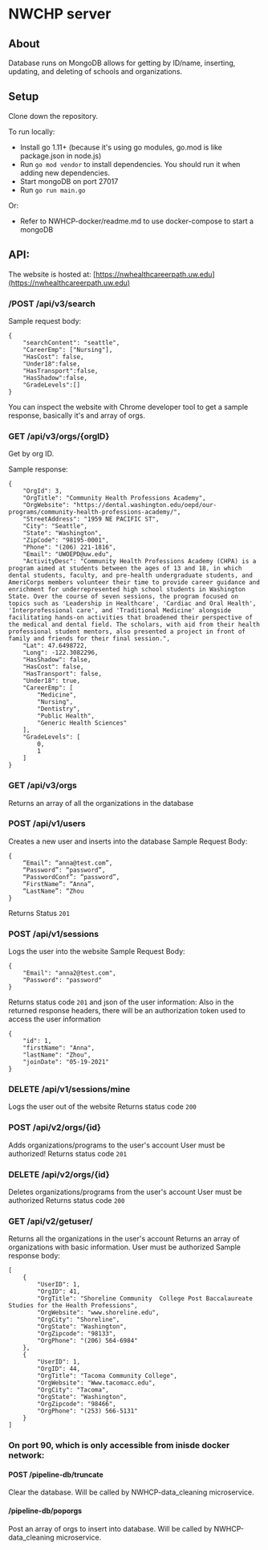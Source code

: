 # NWCHP server


## About
Database runs on MongoDB allows for getting by ID/name, inserting, updating, and deleting of schools and organizations.

## Setup
Clone down the repository. 

To run locally:
  - Install go 1.11+ (because it's using go modules, go.mod is like package.json in node.js)
  - Run ```go mod vendor``` to install dependencies. You should run it when adding new dependencies.
  - Start mongoDB on port 27017
  - Run ```go run main.go```

Or:
  - Refer to NWHCP-docker/readme.md to use docker-compose to start a mongoDB

## API:

The website is hosted at: [https://nwhealthcareerpath.uw.edu](https://nwhealthcareerpath.uw.edu)

### /POST /api/v3/search

Sample request body:
```
{
    "searchContent": "seattle",
    "CareerEmp": ["Nursing"],
    "HasCost": false,
    "Under18":false, 
    "HasTransport":false, 
    "HasShadow":false, 
    "GradeLevels":[]
}
```
You can inspect the website with Chrome developer tool to get a sample response, basically it's and array of orgs.

### GET /api/v3/orgs/{orgID}

Get by org ID.

Sample response:
```
{
    "OrgId": 3,
    "OrgTitle": "Community Health Professions Academy",
    "OrgWebsite": "https://dental.washington.edu/oepd/our-programs/community-health-professions-academy/",
    "StreetAddress": "1959 NE PACIFIC ST",
    "City": "Seattle",
    "State": "Washington",
    "ZipCode": "98195-0001",
    "Phone": "(206) 221-1816",
    "Email": "UWOEPD@uw.edu",
    "ActivityDesc": "Community Health Professions Academy (CHPA) is a program aimed at students between the ages of 13 and 18, in which dental students, faculty, and pre-health undergraduate students, and AmeriCorps members volunteer their time to provide career guidance and enrichment for underrepresented high school students in Washington State. Over the course of seven sessions, the program focused on topics such as 'Leadership in Healthcare', 'Cardiac and Oral Health', 'Interprofessional care', and 'Traditional Medicine' alongside facilitating hands-on activities that broadened their perspective of the medical and dental field. The scholars, with aid from their health professional student mentors, also presented a project in front of family and friends for their final session.",
    "Lat": 47.6498722,
    "Long": -122.3082296,
    "HasShadow": false,
    "HasCost": false,
    "HasTransport": false,
    "Under18": true,
    "CareerEmp": [
        "Medicine",
        "Nursing",
        "Dentistry",
        "Public Health",
        "Generic Health Sciences"
    ],
    "GradeLevels": [
        0,
        1
    ]
}
```

### GET /api/v3/orgs
Returns an array of all the organizations in the database

### POST /api/v1/users
Creates a new user and inserts into the database
Sample Request Body:

```
{
    “Email”: “anna@test.com”,
    “Password”: “password”,
    “PasswordConf”: “password”,
    “FirstName”: “Anna”,
    “LastName”: “Zhou
}
```

Returns Status `201` 

### POST /api/v1/sessions
Logs the user into the website
Sample Request Body:

```
{
    "Email": "anna2@test.com",
    "Password": "password"
}
```
Returns status code `201` and json of the user information:
Also in the returned response headers, there will be an authorization token used to access the user information
```
{
    "id": 1,
    "firstName": "Anna",
    "lastName": "Zhou",
    "joinDate": "05-19-2021"
}
```

### DELETE /api/v1/sessions/mine
Logs the user out of the website
Returns status code `200`


### POST /api/v2/orgs/{id}
Adds organizations/programs to the user's account
User must be authorized!
Returns status code `201`

### DELETE /api/v2/orgs/{id}
Deletes organizations/programs from the user's account
User must be authorized
Returns status code `200`

### GET /api/v2/getuser/
Returns all the organizations in the user's account
Returns an array of organizations with basic information.
User must be authorized
Sample response body:
```
[
    {
        "UserID": 1,
        "OrgID": 41,
        "OrgTitle": "Shoreline Community  College Post Baccalaureate Studies for the Health Professions",
        "OrgWebsite": "www.shoreline.edu",
        "OrgCity": "Shoreline",
        "OrgState": "Washington",
        "OrgZipcode": "98133",
        "OrgPhone": "(206) 564-6984"
    },
    {
        "UserID": 1,
        "OrgID": 44,
        "OrgTitle": "Tacoma Community College",
        "OrgWebsite": "Www.tacomacc.edu",
        "OrgCity": "Tacoma",
        "OrgState": "Washington",
        "OrgZipcode": "98466",
        "OrgPhone": "(253) 566-5131"
    }
]
```


### On port 90, which is only accessible from inisde docker network:

####  POST /pipeline-db/truncate

Clear the database. Will be called by NWHCP-data_cleaning microservice.

####   /pipeline-db/poporgs

Post an array of orgs to insert into database. Will be called by NWHCP-data_cleaning microservice.
